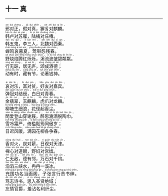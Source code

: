 ## 十一 真
---
<div>

<p>
<ruby><rb> 邪对正，假对真，獬豸对麒麟。 </rb> <rt>xié  duì  zhèng ， jiǎ  duì  zhēn ， xiè  zhì  duì  qí  lín 。</rt></ruby><BR>
<ruby><rb> 韩卢对苏雁，陆橘对庄椿。 </rb> <rt>hán  lú  duì  sū  yàn ， lù  jú  duì  zhuāng  chūn 。</rt></ruby><BR>
<ruby><rb> 韩五鬼，李三人，北魏对西秦。 </rb> <rt>hán  wǔ  guǐ ， lǐ  sān  rén ， běi  wèi  duì  xī  qín 。</rt></ruby><BR>
<ruby><rb> 蝉鸣哀暮夏，莺啭怨残春。 </rb> <rt>chán  míng  āi  mù  xià ， yīng  zhuàn  yuàn  cán  chūn 。</rt></ruby><BR>
<ruby><rb> 野烧焰腾红烁烁，溪流波皱碧粼粼。 </rb> <rt>yě  shāo  yàn  téng  hóng  shuò  shuò ， xī  liú  bō  zhòu  bì  lín  lín 。</rt></ruby><BR>
<ruby><rb> 行无踪，居无庐，颂成酒德； </rb> <rt>xíng  wú  zōng ， jū  wú  lú ， sòng  chéng  jiǔ  dé ；</rt></ruby><BR>
<ruby><rb> 动有时，藏有节，论著钱神。 </rb> <rt>dòng  yǒu  shí ， cáng  yǒu  jié ， lùn  zhe  qián  shén 。</rt></ruby><BR></p>

<p>
<ruby><rb> 哀对乐，富对贫，好友对嘉宾。 </rb> <rt>āi  duì  lè ， fù  duì  pín ， hǎo  yǒu  duì  jiā  bīn 。</rt></ruby><BR>
<ruby><rb> 弹冠对结绶，白日对青春。 </rb> <rt>dàn  guān  duì  jié  shòu ， bái  rì  duì  qīng  chūn 。</rt></ruby><BR>
<ruby><rb> 金翡翠，玉麒麟，虎爪对龙麟。 </rb> <rt>jīn  fěi  cuì ， yù  qí  lín ， hǔ  zhǎo  duì  lóng  lín 。</rt></ruby><BR>
<ruby><rb> 柳塘生细浪，花径起香尘。 </rb> <rt>liǔ  táng  shēng  xì  làng ， huā  jìng  qǐ  xiāng  chén 。</rt></ruby><BR>
<ruby><rb> 閒爱登山穿谢屐，醉思漉酒脱陶巾。 </rb> <rt>xián  ài  dēng  shān  chuān  xiè  jī ， zuì  sī  lù  jiǔ  tuō  táo  jīn 。</rt></ruby><BR>
<ruby><rb> 雪冷霜严，倚槛鬆筠同傲岁； </rb> <rt>xuě  lěng  shuāng  yán ， yǐ  kǎn  sōng  yún  tóng  ào  suì ；</rt></ruby><BR>
<ruby><rb> 日迟风暖，满园花柳各争春。 </rb> <rt>rì  chí  fēng  nuǎn ， mǎn  yuán  huā  liǔ  gè  zhēng  chūn 。</rt></ruby><BR></p>

<p>
<ruby><rb> 香对火，炭对薪，日观对天津。 </rb> <rt>xiāng  duì  huǒ ， tàn  duì  xīn ， rì  guān  duì  tiān  jīn 。</rt></ruby><BR>
<ruby><rb> 禅心对道眼，野妇对宫嫔。 </rb> <rt>chán  xīn  duì  dào  yǎn ， yě  fù  duì  gōng  pín 。</rt></ruby><BR>
<ruby><rb> 仁无敌，德有邻，万石对千钧。 </rb> <rt>rén  wú  dí ， dé  yǒu  lín ， wàn  shí  duì  qiān  jūn 。</rt></ruby><BR>
<ruby><rb> 滔滔三峡水，冉冉一溪冰。 </rb> <rt>tāo  tāo  sān  xiá  shuǐ ， rǎn  rǎn  yī  xī  bīng 。</rt></ruby><BR>
<ruby><rb> 充国功名当画阁，子张言行贵书绅。 </rb> <rt>chōng  guó  gōng  míng  dāng  huà  gé ， zi  zhāng  yán  xíng  guì  shū  shēn 。</rt></ruby><BR>
<ruby><rb> 笃志诗书，思入圣贤绝域； </rb> <rt>dǔ  zhì  shī  shū ， sī  rù  shèng  xián  jué  yù ；</rt></ruby><BR>
<ruby><rb> 忘情官爵，羞沾名利纤尘。 </rb> <rt>wàng  qíng  guān  jué ， xiū  zhān  míng  lì  xiān  chén 。</rt></ruby><BR></p>

</div>

